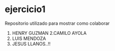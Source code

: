 # ejercicio1
Repositorio utilizado para mostrar como colaborar

1. HENRY GUZMAN
2.CAMILO AYOLA
3. LUIS MENDOZA
25. JESUS LLANOS..!!

